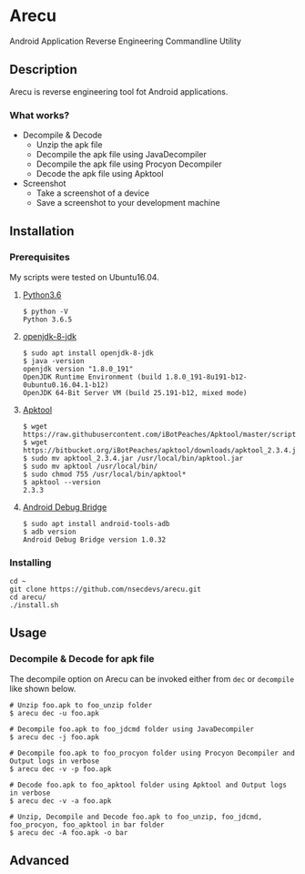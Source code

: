 # Arecu

Android Application Reverse Engineering Commandline Utility

## Description

Arecu is reverse engineering tool fot Android applications.

### What works?

- Decompile & Decode
  - Unzip the apk file
  - Decompile the apk file using JavaDecompiler
  - Decompile the apk file using Procyon Decompiler
  - Decode the apk file using Apktool
- Screenshot
  - Take a screenshot of a device
  - Save a screenshot to your development machine

## Installation

### Prerequisites

My scripts were tested on Ubuntu16.04.

1. [Python3.6](https://www.python.org/)

	```
	$ python -V
	Python 3.6.5
	```

2. [openjdk-8-jdk](https://openjdk.java.net/)

	```
	$ sudo apt install openjdk-8-jdk
	$ java -version
	openjdk version "1.8.0_191"
	OpenJDK Runtime Environment (build 1.8.0_191-8u191-b12-0ubuntu0.16.04.1-b12)
	OpenJDK 64-Bit Server VM (build 25.191-b12, mixed mode)
	```

3. [Apktool](https://ibotpeaches.github.io/Apktool/)

	```
	$ wget https://raw.githubusercontent.com/iBotPeaches/Apktool/master/scripts/linux/apktool
	$ wget https://bitbucket.org/iBotPeaches/apktool/downloads/apktool_2.3.4.jar
	$ sudo mv apktool_2.3.4.jar /usr/local/bin/apktool.jar
	$ sudo mv apktool /usr/local/bin/
	$ sudo chmod 755 /usr/local/bin/apktool*
	$ apktool --version
	2.3.3
	```

4. [Android Debug Bridge](https://developer.android.com/studio/command-line/adb)

	```
	$ sudo apt install android-tools-adb
	$ adb version
	Android Debug Bridge version 1.0.32
	```

### Installing

```
cd ~
git clone https://github.com/nsecdevs/arecu.git
cd arecu/
./install.sh
```

## Usage

### Decompile & Decode for apk file

The decompile option on Arecu can be invoked either from `dec` or `decompile` like shown below.

```
# Unzip foo.apk to foo_unzip folder
$ arecu dec -u foo.apk

# Decompile foo.apk to foo_jdcmd folder using JavaDecompiler
$ arecu dec -j foo.apk

# Decompile foo.apk to foo_procyon folder using Procyon Decompiler and Output logs in verbose
$ arecu dec -v -p foo.apk

# Decode foo.apk to foo_apktool folder using Apktool and Output logs in verbose
$ arecu dec -v -a foo.apk

# Unzip, Decompile and Decode foo.apk to foo_unzip, foo_jdcmd, foo_procyon, foo_apktool in bar folder
$ arecu dec -A foo.apk -o bar
```

## Advanced
